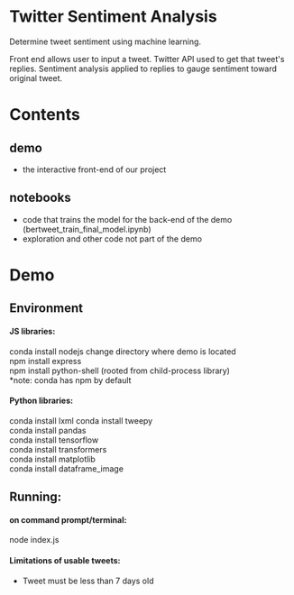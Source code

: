 # Twitter Sentiment Analysis
Determine tweet sentiment using machine learning.

Front end allows user to input a tweet.
Twitter API used to get that tweet's replies.
Sentiment analysis applied to replies to gauge sentiment toward original tweet.

# Contents
## demo
- the interactive front-end of our project
## notebooks
- code that trains the model for the back-end of the demo (bertweet_train_final_model.ipynb)
- exploration and other code not part of the demo

# Demo
## Environment
#### JS libraries:
conda install nodejs
change directory where demo is located <br>
npm install express <br>
npm install python-shell (rooted from child-process library) <br>
*note: conda has npm by default

#### Python libraries:
conda install lxml
conda install tweepy <br>
conda install pandas <br>
conda install tensorflow <br>
conda install transformers <br>
conda install matplotlib <br>
conda install dataframe_image <br>

## Running:
#### on command prompt/terminal: <br>
node index.js <br>

#### Limitations of usable tweets:
- Tweet must be less than 7 days old
